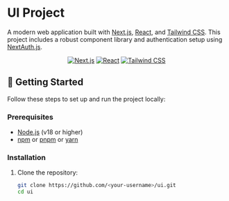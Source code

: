 # UI Project

A modern web application built with [Next.js](https://nextjs.org/), [React](https://react.dev/), and [Tailwind CSS](https://tailwindcss.com/). This project includes a robust component library and authentication setup using [NextAuth.js](https://next-auth.js.org/).

<p align="center">
  <a href="https://nextjs.org/"><img src="https://img.shields.io/badge/Next.js-15.5.4-black?logo=next.js" alt="Next.js"></a>
  <a href="https://react.dev/"><img src="https://img.shields.io/badge/React-19.1.0-blue?logo=react" alt="React"></a>
  <a href="https://tailwindcss.com/"><img src="https://img.shields.io/badge/Tailwind_CSS-4-blue?logo=tailwindcss" alt="Tailwind CSS"></a>
</p>

## 🚀 Getting Started

Follow these steps to set up and run the project locally:

### Prerequisites
- [Node.js](https://nodejs.org/) (v18 or higher)
- [npm](https://www.npmjs.com/) or [pnpm](https://pnpm.io/) or [yarn](https://yarnpkg.com/)

### Installation
1. Clone the repository:
   ```bash
   git clone https://github.com/<your-username>/ui.git
   cd ui
